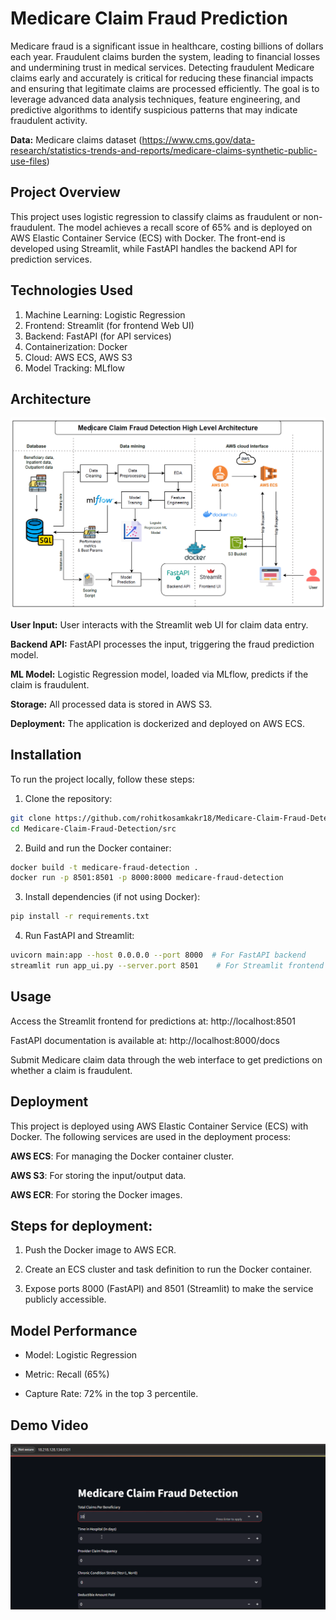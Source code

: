 # Medicare Claim Fraud Prediction

Medicare fraud is a significant issue in healthcare, costing billions of dollars each year. Fraudulent claims burden the system, leading to financial losses and undermining trust in medical services. Detecting fraudulent Medicare claims early and accurately is critical for reducing these financial impacts and ensuring that legitimate claims are processed efficiently. The goal is to leverage advanced data analysis techniques, feature engineering, and predictive algorithms to identify suspicious patterns that may indicate fraudulent activity.

**Data:** 
Medicare claims dataset (https://www.cms.gov/data-research/statistics-trends-and-reports/medicare-claims-synthetic-public-use-files)

## Project Overview

This project uses logistic regression to classify claims as fraudulent or non-fraudulent. The model achieves a recall score of 65% and is deployed on AWS Elastic Container Service (ECS) with Docker. The front-end is developed using Streamlit, while FastAPI handles the backend API for prediction services.

## Technologies Used

1. Machine Learning: Logistic Regression
2. Frontend: Streamlit (for frontend Web UI)
3. Backend: FastAPI (for API services)
4. Containerization: Docker
5. Cloud: AWS ECS, AWS S3
6. Model Tracking: MLflow

## Architecture

![**High Level Architecture**](architecture/architecture.png)

**User Input:** User interacts with the Streamlit web UI for claim data entry.

**Backend API:** FastAPI processes the input, triggering the fraud prediction model.

**ML Model:** Logistic Regression model, loaded via MLflow, predicts if the claim is fraudulent.

**Storage:** All processed data is stored in AWS S3.

**Deployment:** The application is dockerized and deployed on AWS ECS.

## Installation

To run the project locally, follow these steps:

1. Clone the repository:

```bash
git clone https://github.com/rohitkosamkakr18/Medicare-Claim-Fraud-Detection.git
cd Medicare-Claim-Fraud-Detection/src
```

2. Build and run the Docker container:

```bash
docker build -t medicare-fraud-detection .
docker run -p 8501:8501 -p 8000:8000 medicare-fraud-detection
```

3. Install dependencies (if not using Docker):

```bash
pip install -r requirements.txt
```

4. Run FastAPI and Streamlit:

```bash
uvicorn main:app --host 0.0.0.0 --port 8000  # For FastAPI backend
streamlit run app_ui.py --server.port 8501    # For Streamlit frontend
```

## Usage

Access the Streamlit frontend for predictions at: http://localhost:8501

FastAPI documentation is available at: http://localhost:8000/docs

Submit Medicare claim data through the web interface to get predictions on whether a claim is fraudulent.

## Deployment
This project is deployed using AWS Elastic Container Service (ECS) with Docker. The following services are used in the deployment process:

**AWS ECS**: For managing the Docker container cluster.

**AWS S3**: For storing the input/output data.

**AWS ECR**: For storing the Docker images.

## Steps for deployment:

1. Push the Docker image to AWS ECR.

2. Create an ECS cluster and task definition to run the Docker container.

3. Expose ports 8000 (FastAPI) and 8501 (Streamlit) to make the service publicly accessible.

## Model Performance
- Model: Logistic Regression

- Metric: Recall (65%)

- Capture Rate: 72% in the top 3 percentile.

## Demo Video
[![Medicare Fraud Detection Interface Demo](video/thumbnail.png)](video/Video_Medicare_Fraud_Detection_Interface.mp4)
